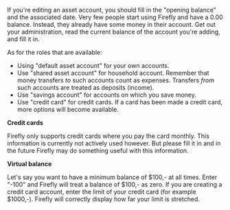 If you're editing an asset account, you should fill in the "opening balance" and the associated date. Very few people start using Firefly and have a 0.00 balance. Instead, they already have some money in their account. Get out your administration, read the current balance of the account you're adding, and fill it in.

As for the roles that are available:

- Using "default asset account" for your own accounts.
- Use "shared asset account" for household account. Remember that money transfers _to_ such accounts count as expenses. Transfers _from_ such accounts are treated as deposits (income).
- Use "savings account" for accounts on which you save money.
- Use "credit card" for credit cards. If a card has been made a credit card, more options will become available.

**Credit cards**

Firefly only supports credit cards where you pay the card monthly. This information is currently not actively used however. But please fill it in and in the future Firefly may do something useful with this information.

**Virtual balance**

Let's say you want to have a minimum balance of $100,- at all times. Enter "-100" and Firefly will treat a balance of $100,- as zero. If you are creating a credit card account, enter the limit of your credit card (for example $1000,-). Firefly will correctly display how far your limit is stretched.